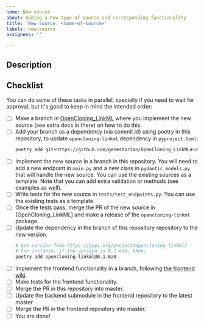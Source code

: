 ```yaml
---
name: New source
about: Adding a new type of source and corresponding functionality
title: 'New source: <name-of-source>'
labels: new-source
assignees: ''

---
```


## Description

<!-- Add your description here -->

## Checklist

You can do some of these tasks in parallel, specially if you need to wait for approval, but it's good to keep in mind the intended order:

* [ ] Make a branch in [OpenCloning_LinkML](https://github.com/genestorian/OpenCloning_LinkML) where you implement the new source (see extra docs in there) on how to do this.
* [ ] Add your branch as a dependency (via commit id) using poetry in this repository, to update `opencloning-linkml` dependency in `pyproject.toml`:
    ```bash
    poetry add git+https://github.com/genestorian/OpenCloning_LinkML#<commit-id>
    ```
* [ ] Implement the new source in a branch in this repository. You will need to add a new endpoint in `main.py` and a new class in `pydantic_models.py` that will handle the new source. You can use the existing sources as a template. Note that you can add extra validation or methods (see examples as well).
* [ ] Write tests for the new source in `tests/test_endpoints.py`. You can use the existing tests as a template.
* [ ] Once the tests pass, merge the PR of the new source in [OpenCloning_LinkML] and make a release of the `opencloning-linkml` package.
* [ ] Update the dependency in the branch of this repository repository to the new version.
    ```bash
    # Get version from https://pypi.org/project/opencloning-linkml/
    # For instance, if the version is 0.1.6a0, then:
    poetry add opencloning-linkml@0.1.6a0
    ```
* [ ] Implement the frontend functionality in a branch, following [the frontend wiki](https://github.com/manulera/OpenCloning_frontend/wiki/Checklist-%E2%80%90--adding-a-source).
* [ ] Make tests for the frontend functionality.
* [ ] Merge the PR in this repository into master.
* [ ]  Update the backend submodule in the frontend repository to the latest master.
* [ ]  Merge the PR in the frontend repository into master.
* [ ] You are done!
